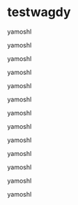 # testwagdy



yamoshl




yamoshl




yamoshl






yamoshl








yamoshl






yamoshl




yamoshl



yamoshl



yamoshl



yamoshl



yamoshl



yamoshl



yamoshl

